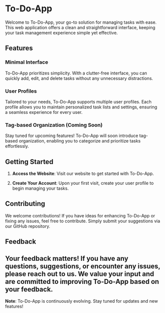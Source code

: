 # To-Do-App

Welcome to To-Do-App, your go-to solution for managing tasks with ease. This web application offers a clean and straightforward interface, keeping your task management experience simple yet effective.

## Features

### Minimal Interface

To-Do-App prioritizes simplicity. With a clutter-free interface, you can quickly add, edit, and delete tasks without any unnecessary distractions.

### User Profiles

Tailored to your needs, To-Do-App supports multiple user profiles. Each profile allows you to maintain personalized task lists and settings, ensuring a seamless experience for every user.

### Tag-based Organization (Coming Soon)

Stay tuned for upcoming features! To-Do-App will soon introduce tag-based organization, enabling you to categorize and prioritize tasks effortlessly.

## Getting Started

1. **Access the Website**: Visit our website to get started with To-Do-App.

2. **Create Your Account**: Upon your first visit, create your user profile to begin managing your tasks.

## Contributing

We welcome contributions! If you have ideas for enhancing To-Do-App or fixing any issues, feel free to contribute. Simply submit your suggestions via our GitHub repository.

## Feedback

## Your feedback matters! If you have any questions, suggestions, or encounter any issues, please reach out to us. We value your input and are committed to improving To-Do-App based on your feedback.

**Note**: To-Do-App is continuously evolving. Stay tuned for updates and new features!
